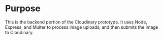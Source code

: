 # Purpose
This is the backend portion of the Cloudinary prototype. It uses Node, Express, and Multer to process image uploads, and then submits the image to Cloudinary.
